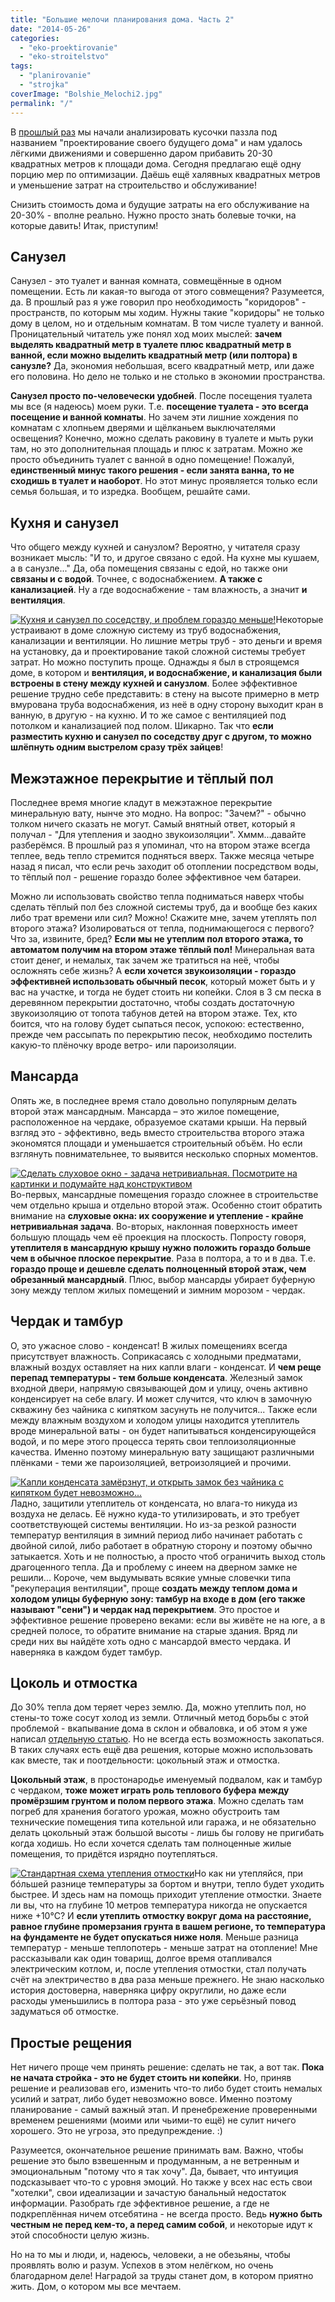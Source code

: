 ```yaml
---
title: "Большие мелочи планирования дома. Часть 2"
date: "2014-05-26"
categories: 
  - "eko-proektirovanie"
  - "eko-stroitelstvo"
tags: 
  - "planirovanie"
  - "strojka"
coverImage: "Bolshie_Melochi2.jpg"
permalink: "/"
---
```


В [прошлый раз](http://svobodaiznutri.ru/bolshie-melochi-planirovanya-doma-1/ "Большие мелочи планирования дома. Часть 1") мы начали анализировать кусочки паззла под названием "проектирование своего будущего дома" и нам удалось лёгкими движениями и совершенно даром прибавить 20-30 квадратных метров к площади дома. Сегодня предлагаю ещё одну порцию мер по оптимизации. Даёшь ещё халявных квадратных метров и уменьшение затрат на строительство и обслуживание!

Снизить стоимость дома и будущие затраты на его обслуживание на 20-30% - вполне реально. Нужно просто знать болевые точки, на которые давить! Итак, приступим!

## Санузел

Санузел - это туалет и ванная комната, совмещённые в одном помещении. Есть ли какая-то выгода от этого совмещения? Разумеется, да. В прошлый раз я уже говорил про необходимость "коридоров" - пространств, по которым мы ходим. Нужны такие "коридоры" не только дому в целом, но и отдельным комнатам. В том числе туалету и ванной. Проницательный читатель уже понял ход моих мыслей: **зачем выделять квадратный метр в туалете плюс квадратный метр в ванной, если можно выделить квадратный метр (или полтора) в санузле?** Да, экономия небольшая, всего квадратный метр, или даже его половина. Но дело не только и не столько в экономии пространства.

**Санузел просто по-человечески удобней**. После посещения туалета мы все (я надеюсь) моем руки. Т.е. **посещение туалета - это всегда посещение и ванной комнаты**. Но зачем эти лишние хождения по комнатам с хлопньем дверями и щёлканьем выключателями освещения? Конечно, можно сделать раковину в туалете и мыть руки там, но это дополнительная площадь и плюс к затратам. Можно же просто объединить туалет с ванной в одно помещение! Пожалуй, **единственный минус такого решения - если занята ванна, то не сходишь в туалет и наоборот**. Но этот минус проявляется только если семья большая, и то изредка. Вообщем, решайте сами.

## Кухня и санузел

Что общего между кухней и санузлом? Вероятно, у читателя сразу возникает мысль: "И то, и другое связано с едой. На кухне мы кушаем, а в санузле..." Да, оба помещения связаны с едой, но также они **связаны и с водой**. Точнее, с водоснабжением. **А также с канализацией**. Ну а где водоснабжение - там влажность, а значит **и вентиляция**.

[![Кухня и санузел по соседству, и проблем гораздо меньше!](images/Bath-Kitchen-320x177.jpg)](http://svobodaiznutri.ru/wp-content/uploads/Bath-Kitchen.jpg)Некоторые устраивают в доме сложную систему из труб водоснабжения, канализации и вентиляции. Но лишние метры труб - это деньги и время на установку, да и проектирование такой сложной системы требует затрат. Но можно поступить проще. Однажды я был в строящемся доме, в котором и **вентиляция, и водоснабжение, и канализация были встроены в стену между кухней и санузлом**. Более эффективное решение трудно себе представить: в стену на высоте примерно в метр вмурована труба водоснабжения, из неё в одну сторону выходит кран в ванную, в другую - на кухню. И то же самое с вентиляцией под потолком и канализацией под полом. Шикарно. Так что **если разместить кухню и санузел по соседству друг с другом, то можно шлёпнуть одним выстрелом сразу трёх зайцев**!

## Межэтажное перекрытие и тёплый пол

Последнее время многие кладут в межэтажное перекрытие минеральную вату, нынче это модно. На вопрос: "Зачем?" - обычно толком ничего сказать не могут. Самый внятный ответ, который я получал - "Для утепления и заодно звукоизоляции". Хммм...давайте разберёмся. В прошлый раз я упоминал, что на втором этаже всегда теплее, ведь тепло стремится подняться вверх. Также месяца четыре назад я писал, что если речь заходит об отоплении посредством воды, то тёплый пол - решение гораздо более эффективное чем батареи.

Можно ли использовать свойство тепла подниматься наверх чтобы сделать тёплый пол без сложной системы труб, да и вообще без каких либо трат времени или сил? Можно! Скажите мне, зачем утеплять пол второго этажа? Изолироваться от тепла, поднимающегося с первого? Что за, извините, бред? **Если мы не утеплим пол второго этажа, то автоматом получим на втором этаже тёплый пол!** Минеральная вата стоит денег, и немалых, так зачем же тратиться на неё, чтобы осложнять себе жизнь? А **если хочется звукоизоляции - гораздо эффективней использовать обычный песок**, который может быть и у вас на участке, и тогда не будет стоить ни копейки. Слоя в 3 см песка в деревянном перекрытии достаточно, чтобы создать достаточную звукоизоляцию от топота табунов детей на втором этаже. Тех, кто боится, что на голову будет сыпаться песок, успокою: естественно, прежде чем рассыпать по перекрытию песок, необходимо постелить какую-то плёночку вроде ветро- или пароизоляции.

## Мансарда

Опять же, в последнее время стало довольно популярным делать второй этаж мансардным. Мансарда – это жилое помещение, расположенное на чердаке, образуемое скатами крыши. На первый взгляд это - эффективно, ведь вместо строительства второго этажа экономятся площади и уменьшается строительный объём. Но если взглянуть повнимательнее, то выявится несколько спорных моментов.

[![Сделать слуховое окно - задача нетривиальная. Посмотрите на картинки и подумайте над конструктивом](images/sluhovoe-okno-261x180.jpg)](http://svobodaiznutri.ru/wp-content/uploads/sluhovoe-okno.jpg)Во-первых, мансардные помещения гораздо сложнее в строительстве чем отдельно крыша и отдельно второй этаж. Особенно стоит обратить внимание на **слуховые окна: их сооружение и утепление - крайне нетривиальная задача**. Во-вторых, наклонная поверхность имеет большую площадь чем её проекция на плоскость. Попросту говоря, **утеплителя в мансардную крышу нужно положить гораздо больше чем в обычное плоское перекрытие**. Раза в полтора, а то и в два. Т.е. **гораздо проще и дешевле сделать полноценный второй этаж, чем обрезанный мансардный**. Плюс, выбор мансарды убирает буферную зону между теплом жилых помещений и зимним морозом - чердак.

## Чердак и тамбур

О, это ужасное слово - конденсат! В жилых помещениях всегда присутствует влажность. Соприкасаясь с холодными предматами, влажный воздух оставляет на них капли влаги - конденсат. И **чем реще перепад температуры - тем больше конденсата**. Железный замок входной двери, напрямую связывающей дом и улицу, очень активно конденсирует на себе влагу. И может случится, что ключ в замочную скважину без чайника с кипятком засунуть не получится... Также если между влажным воздухом и холодом улицы находится утеплитель вроде минеральной ваты - он будет напитываться конденсирующейся водой, и по мере этого процесса терять свои теплоизоляционные качества. Именно поэтому минеральную вату защищают различными плёнками - теми же пароизоляцией, ветроизоляцией и прочими.

[![Капли конденсата замёрзнут, и открыть замок без чайника с кипятком будет невозможно...](images/dver-135x180.jpg)](http://svobodaiznutri.ru/wp-content/uploads/dver.jpg)Ладно, защитили утеплитель от конденсата, но влага-то никуда из воздуха не делась. Её нужно куда-то утилизировать, и это требует соответствующей системы вентиляции. Но из-за резкой разности температур вентиляция в зимний период либо начинает работать с двойной силой, либо работает в обратную сторону и поэтому обычно затыкается. Хоть и не полностью, а просто чтоб ограничить выход столь драгоценного тепла. Да и проблему с инеем на дверном замке не решили... Короче, чем выдумывать всякие умные словечки типа "рекуперация вентиляции", проще **создать между теплом дома и холодом улицы буферную зону: тамбур на входе в дом (его также называют "сени") и чердак над перекрытием**. Это простое и эффективное решение проверено веками: если вы живёте не на юге, а в средней полосе, то обратите внимание на старые здания. Вряд ли среди них вы найдёте хоть одно с мансардой вместо чердака. И наверняка в каждом будет тамбур.

## Цоколь и отмостка

До 30% тепла дом теряет через землю. Да, можно утеплить пол, но стены-то тоже сосут холод из земли. Отличный метод борьбы с этой проблемой - вкапывание дома в склон и обваловка, и об этом я уже написал [отдельную статью](http://svobodaiznutri.ru/zachem-ya-zakopal-svoy-dom/ "Зачем я закопал свой дом?"). Но не всегда есть возможность закопаться. В таких случаях есть ещё два решения, которые можно использовать как вместе, так и поотдельности: цокольный этаж и отмостка.

**Цокольный этаж**, в простонародье именуемый подвалом, как и тамбур с чердаком, **тоже может играть роль теплового буфера между промёрзшим грунтом и полом первого этажа**. Можно сделать там погреб для хранения богатого урожая, можно обустроить там технические помещения типа котельной или гаража, и не обязательно делать цокольный этаж большой высоты - лишь бы голову не пригибать когда ходишь. Но если хочется сделать там полноценные жилые помещения, то придётся изрядно поутепляться.

[![Стандартная схема утепления отмостки](images/utepleniye-otmostki-223x180.jpg)](http://svobodaiznutri.ru/wp-content/uploads/utepleniye-otmostki.jpg)Но как ни утепляйся, при бóльшей разнице температуры за бортом и внутри, тепло будет уходить быстрее. И здесь нам на помощь приходит утепление отмостки. Знаете ли вы, что на глубине 10 метров температура никогда не опускается ниже +10°С? И **если утеплить отмостку вокруг дома на расстояние, равное глубине промерзания грунта в вашем регионе, то температура на фундаменте не будет опускаться ниже ноля**. Меньше разница температур - меньше теплопотерь - меньше затрат на отопление! Мне рассказывали как один товарищ, долгое время отапливался электрическим котлом, и, после утепления отмостки, стал получать счёт на электричество в два раза меньше прежнего. Не знаю насколько история достоверна, наверняка цифру округлили, но даже если расходы уменьшились в полтора раза - это уже серьёзный повод задуматься об отмостке.

## Простые рещения

Нет ничего проще чем принять решение: сделать не так, а вот так. **Пока не начата стройка - это не будет стоить ни копейки**. Но, приняв решение и реализовав его, изменить что-то либо будет стоить немалых усилий и затрат, либо будет невозможно вовсе. Именно поэтому планирование - самый важный этап. И пренебрежение проверенными временем решениями (моими или чьими-то ещё) не сулит ничего хорошего. Это не угроза, это предупреждение. :)

Разумеется, окончательное решение принимать вам. Важно, чтобы решение это было взвешенным и продуманным, а не ветренным и эмоциональным "потому что я так хочу". Да, бывает, что интуиция подсказывает что-то с уровня эмоций. Но также у всех нас есть свои "хотелки", свои идеализации и зачастую банальный недостаток информации. Разобрать где эффективное решение, а где не подкреплённая ничем отсебятина - не всегда просто. Ведь **нужно быть честным не перед кем-то, а перед самим собой**, и некоторые идут к этой способности целую жизнь.

Но на то мы и люди, и, надеюсь, человеки, а не обезьяны, чтобы проявлять волю и разум. Успехов в этом нелёгком, но очень благодарном деле! Наградой за труды станет дом, в котором приятно жить. Дом, о котором мы все мечтаем.
